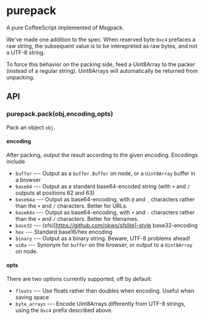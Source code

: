purepack
========

A pure CoffeeScript implemented of Msgpack.

We've made one addition to the spec.  When reserved byte `0xc4` prefaces
a raw string, the subsequent value is to be interepreted as raw bytes, and
not a UTF-8 string.

To force this behavior on the packing side, feed a Uint8Array to the packer
(instead of a regular string).  Uint8Arrays will automatically be returned
from unpacking.

## API

### purepack.pack(obj,encoding,opts)

Pack an object `obj`.

#### encoding

After packing, output the result according to the given encoding.  Encodings include

* `buffer` --- Output as a `buffer.Buffer` on node, or a `Uint8Array` buffer in a browser
* `base64` --- Output as a standard base64-encoded string (with `+` and `/` outputs at positions 62 and 63)
* `base64a` --- Output as base64-encoding, with `@` and `_` characters rather than
the `+` and `/` characters.  Better for URLs.
* `base64x` --- Output as base64-encoding, with `+` and `-` characters rather than
the `+` and `/` characters.  Better for filenames.
* `base32` --- (sfs)[https://github.com/okws/sfslite]-style base32-encoding
* `hex` --- Standard base16/hex encoding
* `binary` --- Output as a binary string. Beware, UTF-8 problems ahead!
* `ui8a` --- Synonym for `buffer` on the browser, or output to a `Uint8Array` on node.

#### opts

There are two options currently supported, off by default:

* `floats` --- Use floats rather than doubles when encoding.  Useful when saving space
* `byte_arrays` --- Encode Uint8Arrays differently from UTF-8 strings, using the `0xc4`
prefix described above.

